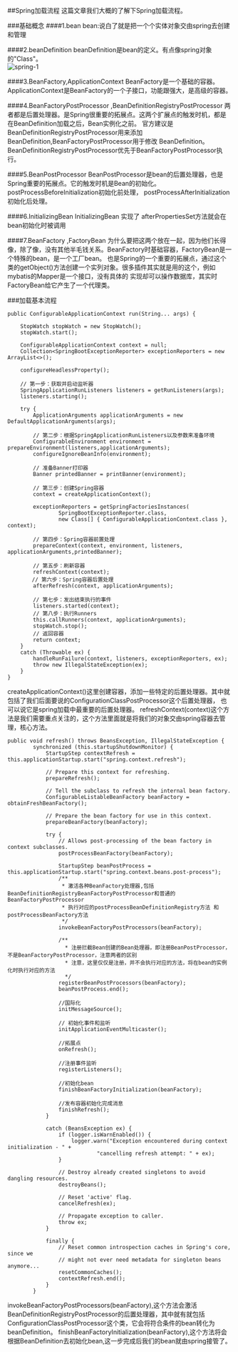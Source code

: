##Spring加载流程
这篇文章我们大概的了解下Spring加载流程。

###基础概念
####1.bean
bean:说白了就是把一个个实体对象交由spring去创建和管理

####2.beanDefinition
beanDefinition是bean的定义。有点像spring对象的"Class"。  
![spring-1](https://i.loli.net/2021/07/14/FrInphlW3g7Xf4M.png)  

####3.BeanFactory,ApplicationContext
BeanFactory是一个基础的容器。ApplicationContext是BeanFactory的一个子接口，功能跟强大，是高级的容器。

####4.BeanFactoryPostProcessor ,BeanDefinitionRegistryPostProcessor
两者都是后置处理器。是Spring很重要的拓展点。这两个扩展点的触发时机，都是在BeanDefinition加载之后，Bean实例化之前。
官方建议是BeanDefinitionRegistryPostProcessor用来添加BeanDefinition,BeanFactoryPostProcessor用于修改
BeanDefinition。BeanDefinitionRegistryPostProcessor优先于BeanFactoryPostProcessor执行。

####5.BeanPostProcessor
BeanPostProcessor是bean的后置处理器，也是Spring重要的拓展点。它的触发时机是Bean的初始化。postProcessBeforeInitialization初始化前处理，
postProcessAfterInitialization初始化后处理。

####6.InitializingBean
InitializingBean 实现了 afterPropertiesSet方法就会在bean初始化时被调用

####7.BeanFactory ,FactoryBean
为什么要把这两个放在一起，因为他们长得像，除了像，没有其他半毛钱关系。BeanFactory时基础容器，FactoryBean是一个特殊的bean，是一个工厂bean。
也是Spring的一个重要的拓展点，通过这个类的getObject()方法创建一个实列对象。很多插件其实就是用的这个，例如mybatis的Mapper是一个接口，没有具体的
实现却可以操作数据库，其实时FactoryBean给它产生了一个代理类。


###加载基本流程
```
public ConfigurableApplicationContext run(String... args) {
   
    StopWatch stopWatch = new StopWatch();
    stopWatch.start();

    ConfigurableApplicationContext context = null;
    Collection<SpringBootExceptionReporter> exceptionReporters = new ArrayList<>();

    configureHeadlessProperty();

    // 第一步：获取并启动监听器
    SpringApplicationRunListeners listeners = getRunListeners(args);
    listeners.starting();
    
    try {
        ApplicationArguments applicationArguments = new DefaultApplicationArguments(args);

        // 第二步：根据SpringApplicationRunListeners以及参数来准备环境
        ConfigurableEnvironment environment = prepareEnvironment(listeners,applicationArguments);
        configureIgnoreBeanInfo(environment);

        // 准备Banner打印器
        Banner printedBanner = printBanner(environment);

        // 第三步：创建Spring容器
        context = createApplicationContext();

        exceptionReporters = getSpringFactoriesInstances(
                SpringBootExceptionReporter.class,
                new Class[] { ConfigurableApplicationContext.class }, context);

        // 第四步：Spring容器前置处理
        prepareContext(context, environment, listeners, applicationArguments,printedBanner);

        // 第五步：刷新容器
        refreshContext(context);
　　　　 // 第六步：Spring容器后置处理
        afterRefresh(context, applicationArguments);

  　　　 // 第七步：发出结束执行的事件
        listeners.started(context);
        // 第八步：执行Runners
        this.callRunners(context, applicationArguments);
        stopWatch.stop();
        // 返回容器
        return context;
    }
    catch (Throwable ex) {
        handleRunFailure(context, listeners, exceptionReporters, ex);
        throw new IllegalStateException(ex);
    }
}
```
createApplicationContext()这里创建容器，添加一些特定的后置处理器。其中就包括了我们后面要说的ConfigurationClassPostProcessor这个后置处理器，
也可以说它是spring加载中最重要的后置处理器。
refreshContext(context)这个方法是我们需要重点关注的，这个方法里面就是将我们的对象交由spring容器去管理，核心方法。
```
public void refresh() throws BeansException, IllegalStateException {
		synchronized (this.startupShutdownMonitor) {
			StartupStep contextRefresh = this.applicationStartup.start("spring.context.refresh");

			// Prepare this context for refreshing.
			prepareRefresh();

			// Tell the subclass to refresh the internal bean factory.
			ConfigurableListableBeanFactory beanFactory = obtainFreshBeanFactory();

			// Prepare the bean factory for use in this context.
			prepareBeanFactory(beanFactory);

			try {
				// Allows post-processing of the bean factory in context subclasses.
				postProcessBeanFactory(beanFactory);

				StartupStep beanPostProcess = this.applicationStartup.start("spring.context.beans.post-process");
			    /**
                 * 激活各种BeanFactory处理器,包括BeanDefinitionRegistryBeanFactoryPostProcessor和普通的BeanFactoryPostProcessor
                 * 执行对应的postProcessBeanDefinitionRegistry方法 和  postProcessBeanFactory方法
                 */
				invokeBeanFactoryPostProcessors(beanFactory);

				/**
                  * 注册拦截Bean创建的Bean处理器，即注册BeanPostProcessor，不是BeanFactoryPostProcessor，注意两者的区别
                  * 注意，这里仅仅是注册，并不会执行对应的方法，将在bean的实例化时执行对应的方法
                  */
				registerBeanPostProcessors(beanFactory);
				beanPostProcess.end();

				//国际化
				initMessageSource();

				// 初始化事件和监听
				initApplicationEventMulticaster();

				//拓展点
				onRefresh();

				//注册事件监听
				registerListeners();

				//初始化bean
				finishBeanFactoryInitialization(beanFactory);

				//发布容器初始化完成消息
				finishRefresh();
			}

			catch (BeansException ex) {
				if (logger.isWarnEnabled()) {
					logger.warn("Exception encountered during context initialization - " +
							"cancelling refresh attempt: " + ex);
				}

				// Destroy already created singletons to avoid dangling resources.
				destroyBeans();

				// Reset 'active' flag.
				cancelRefresh(ex);

				// Propagate exception to caller.
				throw ex;
			}

			finally {
				// Reset common introspection caches in Spring's core, since we
				// might not ever need metadata for singleton beans anymore...
				resetCommonCaches();
				contextRefresh.end();
			}
		}
```
invokeBeanFactoryPostProcessors(beanFactory),这个方法会激活BeanDefinitionRegistryPostProcessor的后置处理器，其中就有就包括
ConfigurationClassPostProcessor这个类，它会将符合条件的bean转化为beanDefinition。
finishBeanFactoryInitialization(beanFactory),这个方法将会根据BeanDefinition去初始化bean,这一步完成后我们的bean就由spring接管了。

